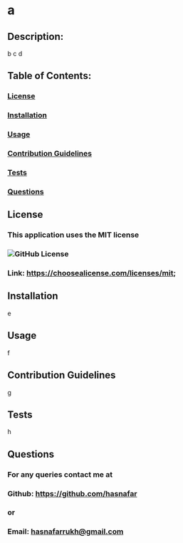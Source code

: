 
  # a
  ## Description:

  b
  c
  d


  ## Table of Contents:
  ### [License](#License)
  ### [Installation](#installation)
  ### [Usage](#usage)
  ### [Contribution Guidelines](#contributing)
  ### [Tests](#Tests)
  ### [Questions](#Questions)

  ## License
  ### This application uses the MIT license
  ### ![GitHub License](https://www.channelfutures.com/files/2017/04/3_0.png)
  ### Link: https://choosealicense.com/licenses/mit;

  ## Installation
  e

  ## Usage
  f

  ## Contribution Guidelines
  g

  ## Tests
  h


  ## Questions
  ### For any queries contact me at
  ### Github: https://github.com/hasnafar
  ### or
  ### Email: hasnafarrukh@gmail.com

